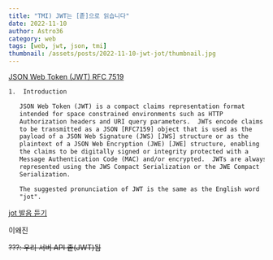 ```yaml
---
title: "TMI) JWT는 [좉]으로 읽습니다"
date: 2022-11-10
author: Astro36
category: web
tags: [web, jwt, json, tmi]
thumbnail: /assets/posts/2022-11-10-jwt-jot/thumbnail.jpg
---
```


[JSON Web Token (JWT) RFC 7519](https://www.rfc-editor.org/rfc/rfc7519#section-1)

```txt
1.  Introduction

   JSON Web Token (JWT) is a compact claims representation format
   intended for space constrained environments such as HTTP
   Authorization headers and URI query parameters.  JWTs encode claims
   to be transmitted as a JSON [RFC7159] object that is used as the
   payload of a JSON Web Signature (JWS) [JWS] structure or as the
   plaintext of a JSON Web Encryption (JWE) [JWE] structure, enabling
   the claims to be digitally signed or integrity protected with a
   Message Authentication Code (MAC) and/or encrypted.  JWTs are always
   represented using the JWS Compact Serialization or the JWE Compact
   Serialization.

   The suggested pronunciation of JWT is the same as the English word
   "jot".
```

[jot 발음 듣기](https://translate.google.co.kr/?text=jot)

이왜진

~~???: 우리 서버 API 좉(JWT)됨~~

